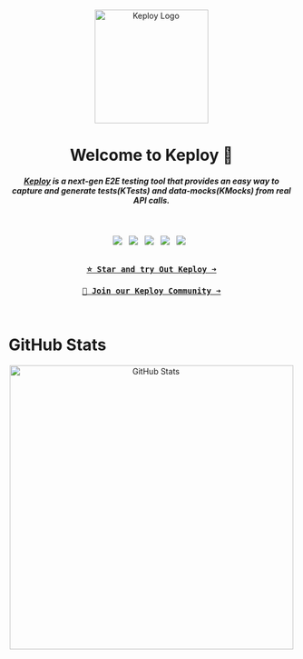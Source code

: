<br>

<p style="text-align:center;" align="center">
      <td align="center"><img src="https://avatars.githubusercontent.com/u/92252339?s=200&v=4" width="200px;" alt="Keploy Logo"/>
      </td>
</p>
<h1 align="center"> Welcome to Keploy 👋 </h1>

<!-- <h3 align="center">
  <b><a href="https://join.slack.com/t/keploy/shared_invite/zt-12rfbvc01-o54cOG0X1G6eVJTuI_orSA">Slack</a></b>
  •
  <a href="https://github.com/keploy">Github</a>
  •
  <a href="https://www.linkedin.com/company/keploy/">LinkedIN</a>
  •
  <a href="https://twitter.com/Keployio">Twitter</a>
  •
  <a href="https://www.youtube.com/channel/UC6OTg7F4o0WkmNtSoob34lg">Youtube</a>
  •
  <a href="https://discord.gg/jdTCGQFFw3">Discord</a>
  
</h3> -->
<h5 align="center">

[Keploy](https://keploy.io/) is a next-gen E2E testing tool that provides an easy way to capture and generate tests(KTests) and data-mocks(KMocks) from real API calls.

</h5>

<br>

<p align="center">
  <a href="https://twitter.com/keployio" target="_blank"><img src="https://img.shields.io/badge/Twitter-1D9BF0.svg?style=for-the-badge&logo=Twitter&logoColor=white"></a>
  	&nbsp;
   <a href="https://www.linkedin.com/company/keploy/" target="_blank"><img src="https://img.shields.io/badge/LinkedIn-0A66C2.svg?style=for-the-badge&logo=LinkedIn&logoColor=white"></a>
  	&nbsp;
   <a href="https://community.keploy.io/" target="_blank"><img src="https://img.shields.io/badge/Blog-0A0A0A.svg?style=for-the-badge&logo=rss&logoColor=white"></a>
  	&nbsp;
   <a href="https://join.slack.com/t/keploy/shared_invite/zt-23foxf3k0-zcsxyOHLMt40K1RCUsefkA" target="_blank"><img src="https://img.shields.io/badge/Slack-4A154B?style=for-the-badge&logo=slack&logoColor=white"></a>
  	&nbsp;
   <a href="https://docs.keploy.io" target="_blank"><img src="https://img.shields.io/badge/Documentation-FF914D?style=for-the-badge&logo=mdnwebdocs&logoColor=white"></a>
  	&nbsp;
</p>

<div align="center">

[<kbd><br><b> ⭐ Star and try Out Keploy ➜ </b><br></kbd>](https://keploy.io) [<kbd><br><b> 👥 Join our Keploy Community ➜ </b><br></kbd>](https://join.slack.com/t/keploy/shared_invite/zt-23foxf3k0-zcsxyOHLMt40K1RCUsefkA)

</div>

<br>

# GitHub Stats

<p align="center">
    <img width="500" src="../github-metrics.svg" alt="GitHub Stats">
</p>
